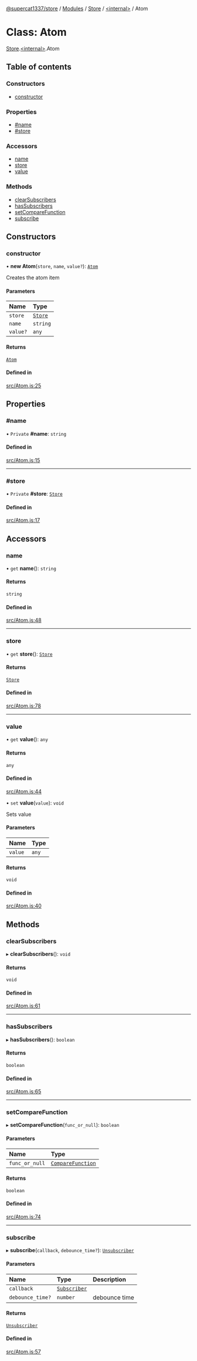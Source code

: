 [@supercat1337/store](../README.md) / [Modules](../modules.md) / [Store](../modules/Store.md) / [\<internal\>](../modules/Store._internal_.md) / Atom

# Class: Atom

[Store](../modules/Store.md).[\<internal\>](../modules/Store._internal_.md).Atom

## Table of contents

### Constructors

- [constructor](Store._internal_.Atom.md#constructor)

### Properties

- [#name](Store._internal_.Atom.md##name)
- [#store](Store._internal_.Atom.md##store)

### Accessors

- [name](Store._internal_.Atom.md#name)
- [store](Store._internal_.Atom.md#store)
- [value](Store._internal_.Atom.md#value)

### Methods

- [clearSubscribers](Store._internal_.Atom.md#clearsubscribers)
- [hasSubscribers](Store._internal_.Atom.md#hassubscribers)
- [setCompareFunction](Store._internal_.Atom.md#setcomparefunction)
- [subscribe](Store._internal_.Atom.md#subscribe)

## Constructors

### constructor

• **new Atom**(`store`, `name`, `value?`): [`Atom`](Store._internal_.Atom.md)

Creates the atom item

#### Parameters

| Name | Type |
| :------ | :------ |
| `store` | [`Store`](Store.Store.md) |
| `name` | `string` |
| `value?` | `any` |

#### Returns

[`Atom`](Store._internal_.Atom.md)

#### Defined in

[src/Atom.js:25](https://github.com/supercat911/store/blob/16260db142b39a71815a2e295e40b73206c20e5c/src/Atom.js#L25)

## Properties

### #name

• `Private` **#name**: `string`

#### Defined in

[src/Atom.js:15](https://github.com/supercat911/store/blob/16260db142b39a71815a2e295e40b73206c20e5c/src/Atom.js#L15)

___

### #store

• `Private` **#store**: [`Store`](Store.Store.md)

#### Defined in

[src/Atom.js:17](https://github.com/supercat911/store/blob/16260db142b39a71815a2e295e40b73206c20e5c/src/Atom.js#L17)

## Accessors

### name

• `get` **name**(): `string`

#### Returns

`string`

#### Defined in

[src/Atom.js:48](https://github.com/supercat911/store/blob/16260db142b39a71815a2e295e40b73206c20e5c/src/Atom.js#L48)

___

### store

• `get` **store**(): [`Store`](Store.Store.md)

#### Returns

[`Store`](Store.Store.md)

#### Defined in

[src/Atom.js:78](https://github.com/supercat911/store/blob/16260db142b39a71815a2e295e40b73206c20e5c/src/Atom.js#L78)

___

### value

• `get` **value**(): `any`

#### Returns

`any`

#### Defined in

[src/Atom.js:44](https://github.com/supercat911/store/blob/16260db142b39a71815a2e295e40b73206c20e5c/src/Atom.js#L44)

• `set` **value**(`value`): `void`

Sets value

#### Parameters

| Name | Type |
| :------ | :------ |
| `value` | `any` |

#### Returns

`void`

#### Defined in

[src/Atom.js:40](https://github.com/supercat911/store/blob/16260db142b39a71815a2e295e40b73206c20e5c/src/Atom.js#L40)

## Methods

### clearSubscribers

▸ **clearSubscribers**(): `void`

#### Returns

`void`

#### Defined in

[src/Atom.js:61](https://github.com/supercat911/store/blob/16260db142b39a71815a2e295e40b73206c20e5c/src/Atom.js#L61)

___

### hasSubscribers

▸ **hasSubscribers**(): `boolean`

#### Returns

`boolean`

#### Defined in

[src/Atom.js:65](https://github.com/supercat911/store/blob/16260db142b39a71815a2e295e40b73206c20e5c/src/Atom.js#L65)

___

### setCompareFunction

▸ **setCompareFunction**(`func_or_null`): `boolean`

#### Parameters

| Name | Type |
| :------ | :------ |
| `func_or_null` | [`CompareFunction`](../modules/Store._internal_.md#comparefunction) |

#### Returns

`boolean`

#### Defined in

[src/Atom.js:74](https://github.com/supercat911/store/blob/16260db142b39a71815a2e295e40b73206c20e5c/src/Atom.js#L74)

___

### subscribe

▸ **subscribe**(`callback`, `debounce_time?`): [`Unsubscriber`](../modules/Store.md#unsubscriber)

#### Parameters

| Name | Type | Description |
| :------ | :------ | :------ |
| `callback` | [`Subscriber`](../modules/Store._internal_.md#subscriber) |  |
| `debounce_time?` | `number` | debounce time |

#### Returns

[`Unsubscriber`](../modules/Store.md#unsubscriber)

#### Defined in

[src/Atom.js:57](https://github.com/supercat911/store/blob/16260db142b39a71815a2e295e40b73206c20e5c/src/Atom.js#L57)
